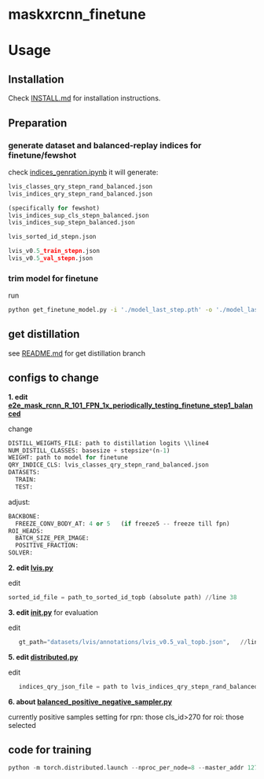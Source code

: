 # maskxrcnn_finetune

# Usage

## Installation

Check [INSTALL.md](INSTALL.md) for installation instructions.

## Preparation

### generate dataset and balanced-replay indices for finetune/fewshot 
check [indices_genration.ipynb](indices_genration.ipynb)
it will generate:
```python
lvis_classes_qry_stepn_rand_balanced.json
lvis_indices_qry_stepn_rand_balanced.json

(specifically for fewshot)
lvis_indices_sup_cls_stepn_balanced.json
lvis_indices_sup_stepn_balanced.json

lvis_sorted_id_stepn.json

lvis_v0.5_train_stepn.json
lvis_v0.5_val_stepn.json
```
### trim model for finetune
run
```bash
python get_finetune_model.py -i './model_last_step.pth' -o './model_last_step_for_finetune.pth' -n stepn
```


## get distillation
see [README.md](https://github.com/JoyHuYY1412/maskxrcnn_finetune/blob/get_distillation/README.md) for get distillation branch

## configs to change

**1. edit [e2e_mask_rcnn_R_101_FPN_1x_periodically_testing_finetune_step1_balanced](https://github.com/JoyHuYY1412/maskxrcnn_finetune/blob/master/configs/lvis/e2e_mask_rcnn_R_101_FPN_1x_periodically_testing_finetune_step1_balanced.yaml)**

change
```python
DISTILL_WEIGHTS_FILE: path to distillation logits \\line4
NUM_DISTILL_CLASSES: basesize + stepsize*(n-1)
WEIGHT: path to model for finetune
QRY_INDICE_CLS: lvis_classes_qry_stepn_rand_balanced.json
DATASETS:
  TRAIN:
  TEST:
```

adjust:
```python
BACKBONE:
  FREEZE_CONV_BODY_AT: 4 or 5   (if freeze5 -- freeze till fpn)
ROI_HEADS:
  BATCH_SIZE_PER_IMAGE:
  POSITIVE_FRACTION:
SOLVER:
```

**2. edit [lvis.py](https://github.com/JoyHuYY1412/maskxrcnn_finetune/blob/master/maskrcnn_benchmark/data/datasets/lvis.py)**

edit
```python
sorted_id_file = path_to_sorted_id_topb (absolute path) //line 38
```

**3. edit [__init__.py](https://github.com/JoyHuYY1412/maskxrcnn_finetune/blob/master/maskrcnn_benchmark/data/datasets/evaluation/lvis/__init__.py)**
for evaluation

edit
```python
   gt_path="datasets/lvis/annotations/lvis_v0.5_val_topb.json",   //line 16
```

**5. edit [distributed.py](https://github.com/JoyHuYY1412/maskxrcnn_finetune/blob/master/maskrcnn_benchmark/data/samplers/distributed.py)**

edit
```python
   indices_qry_json_file = path to lvis_indices_qry_stepn_rand_balanced.json   //line 98
```

**6. about [balanced_positive_negative_sampler.py](https://github.com/JoyHuYY1412/maskxrcnn_finetune/blob/master/maskrcnn_benchmark/modeling/balanced_positive_negative_sampler.py)**

currently positive samples setting
for rpn:  those cls_id>270
for roi: those selected


## code for training
```python
python -m torch.distributed.launch --nproc_per_node=8 --master_addr 127.0.0.3 --master_port 29503 ./tools/train_net.py --use-tensorboard --config-file "configs/lvis/e2e_mask_rcnn_R_50_FPN_1x_periodically_testing_maskxrcnn_stepn.yaml" MODEL.RPN.FPN_POST_NMS_TOP_N_TRAIN 1000
```


